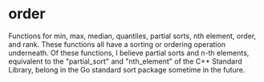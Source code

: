 # order

Functions for min, max, median, quantiles, partial sorts, nth element,
order, and rank. These functions all have a sorting or ordering operation
underneath. Of these functions, I believe partial sorts and n-th elements,
equivalent to the "partial_sort" and "nth_element" of the C++ Standard Library,
belong in the Go standard sort package sometime in the future.
